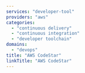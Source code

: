 ```yaml
---
services: "developer-tool"
providers: "aws"
categories:
  - "continuous delivery"
  - "continuous integration"
  - "developer toolchain"
domains:
  - "devops"
title: "AWS CodeStar"
linkTitle: "AWS CodeStar"
---
```

